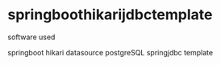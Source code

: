 # springboothikarijdbctemplate


software used


springboot
hikari datasource
postgreSQL
springjdbc template

